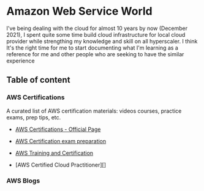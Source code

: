 # Amazon Web Service World

I've being dealing with the cloud for almost 10 years by now (December 2021), I spent quite some time build cloud infrastructure for local cloud provider while strengthing my knowledge and skill on all hyperscaler. I think It's the right time for me to start documenting what I'm learning as a reference for me and other people who are seeking to have the similar experience


## Table of content

### AWS Certifications
A curated list of AWS certification materials: videos courses, practice exams, prep tips, etc.

* [AWS Certifications - Official Page](https://aws.amazon.com/certification/)

* [AWS Certification exam preparation](https://aws.amazon.com/certification/certification-prep/)

* [AWS  Training and Certification](https://aws.amazon.com/training/)

* [AWS Certified Cloud Practitioner][]

### AWS Blogs
